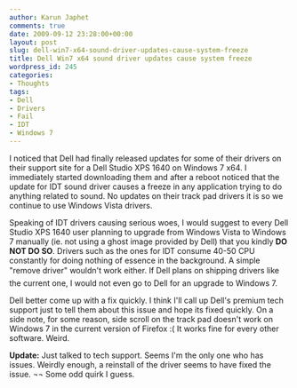 ```yaml
---
author: Karun Japhet
comments: true
date: 2009-09-12 23:28:00+00:00
layout: post
slug: dell-win7-x64-sound-driver-updates-cause-system-freeze
title: Dell Win7 x64 sound driver updates cause system freeze
wordpress_id: 245
categories:
- Thoughts
tags:
- Dell
- Drivers
- Fail
- IDT
- Windows 7
---
```


I noticed that Dell had finally released updates for some of their drivers on their support site for a Dell Studio XPS 1640 on Windows 7 x64. I immediately started downloading them and after a reboot noticed that the update for IDT sound driver causes a freeze in any application trying to do anything related to sound. No updates on their track pad drivers it is so we continue to use Windows Vista drivers.

Speaking of IDT drivers causing serious woes, I would suggest to every Dell Studio XPS 1640 user planning to upgrade from Windows Vista to Windows 7 manually (ie. not using a ghost image provided by Dell) that you kindly **DO NOT DO SO**. Drivers such as the ones for IDT consume 40-50 CPU constantly for doing nothing of essence in the background. A simple "remove driver" wouldn't work either. If Dell plans on shipping drivers like the current one, I would not even go to Dell for an upgrade to Windows 7.

Dell better come up with a fix quickly. I think I'll call up Dell's premium tech support just to tell them about this issue and hope its fixed quickly. On a side note, for some reason, side scroll on the track pad doesn't work on Windows 7 in the current version of Firefox :( It works fine for every other software. Weird.

**Update:** Just talked to tech support. Seems I'm the only one who has issues. Weirdly enough, a reinstall of the driver seems to have fixed the issue. ¬¬ Some odd quirk I guess.
